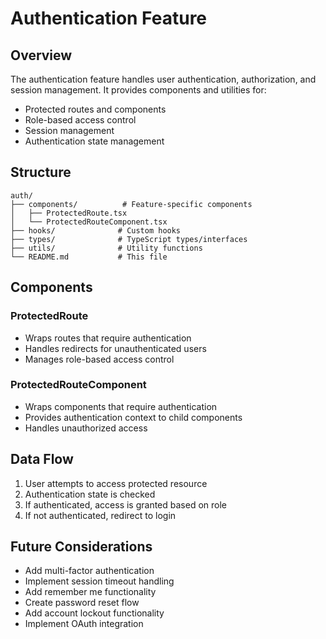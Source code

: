 # Authentication Feature

## Overview

The authentication feature handles user authentication, authorization, and session management. It provides components and utilities for:

- Protected routes and components
- Role-based access control
- Session management
- Authentication state management

## Structure

```
auth/
├── components/          # Feature-specific components
│   ├── ProtectedRoute.tsx
│   └── ProtectedRouteComponent.tsx
├── hooks/              # Custom hooks
├── types/              # TypeScript types/interfaces
├── utils/              # Utility functions
└── README.md           # This file
```

## Components

### ProtectedRoute

- Wraps routes that require authentication
- Handles redirects for unauthenticated users
- Manages role-based access control

### ProtectedRouteComponent

- Wraps components that require authentication
- Provides authentication context to child components
- Handles unauthorized access

## Data Flow

1. User attempts to access protected resource
2. Authentication state is checked
3. If authenticated, access is granted based on role
4. If not authenticated, redirect to login

## Future Considerations

- Add multi-factor authentication
- Implement session timeout handling
- Add remember me functionality
- Create password reset flow
- Add account lockout functionality
- Implement OAuth integration
